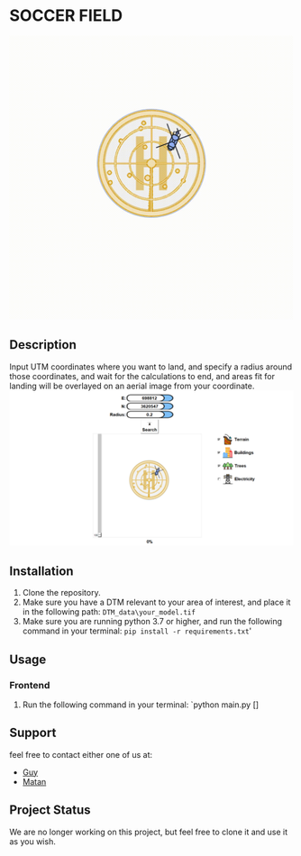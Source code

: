 # SOCCER FIELD 
![GIF](.\Modules\Front\images_for_gui\LOGO.gif)
## Description ##
Input UTM coordinates where you want to land, and specify a radius around those coordinates, and wait for the calculations to end, and areas fit for landing will be overlayed on an aerial image from your coordinate.
![Image](.\Modules\Front\images_for_gui\gui_preview.png)
## Installation ##
1. Clone the repository.
2. Make sure you have a DTM relevant to your area of interest, and place it in the following path: `DTM_data\your_model.tif`
3. Make sure you are running python 3.7 or higher, and run the following command in your terminal: `pip install -r requirements.txt`'
## Usage ##
### Frontend ###
1. Run the following command in your terminal: `python main.py []
## Support ##
feel free to contact either one of us at:
* [Guy](mailto:guy.harel.43@gmail.com  "Guy's Email")
* [Matan](mailto:matan.hadad.43@gmail.com  "Matan's Email")
## Project Status ##
We are no longer working on this project, but feel free to clone it and use it as you wish.
